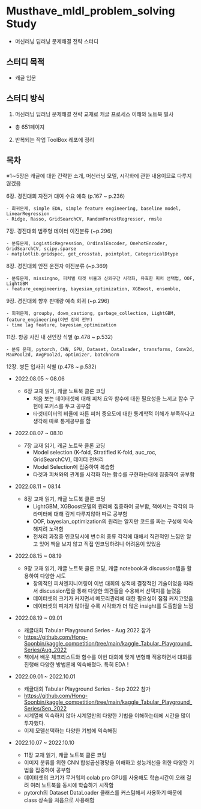 # Musthave_mldl_problem_solving Study

- 머신러닝 딥러닝 문제해결 전략 스터디

## 스터디 목적

- 캐글 입문

## 스터디 방식

1. 머신러닝 딥러닝 문제해결 전략 교재로 캐글 프로세스 이해와 노트북 필사
  - 총 651페이지
2. 반복되는 작업 ToolBox 레포에 정리

## 목차

※1∼5장은 캐글에 대한 간략한 소개, 머신러닝 모델, 시각화에 관한 내용이므로 다루지 않겠음

6장. 경진대회 자전거 대여 수요 예측 (p.167 ~ p.236)

    - 회귀문제, simple EDA, simple feature engineering, baseline model, LinearRegression
    - Ridge, Rasso, GridSearchCV, RandomForestRegressor, rmsle

7장. 경진대회 범주형 데이터 이진분류 (~p.296)

    - 분류문제, LogisticRegression, OrdinalEncoder, OnehotEncoder, GridSearchCV, scipy.sparse
    - matplotlib.gridspec, get_crosstab, pointplot, CategoricalDtype

8장. 경진대회 안전 운전자 이진분류 (~p.369)

    - 분류문제, missingno, 피처별 타겟 비율과 신뢰구간 시각화, 유효한 피처 선택법, OOF, LightGBM
    - feature_eengineering, bayesian_optimization, XGBoost, ensemble, 
    
9장. 경진대회 향후 판매량 예측 회귀 (~p.296)

    - 회귀문제, groupby, down_castiong, garbage_collection, LightGBM, feature_engineering(이번 장의 전부)
    - time lag feature, bayesian_optimization
    
11장. 항공 사진 내 선인장 식별 (p.478 ~ p.532)
  
    - 분류 문제, pytorch, CNN, GPU, Dataset, Dataloader, transforms, Conv2d, MaxPool2d, AvgPool2d, optimizer, batchnorm
    
12장. 병든 입사귀 식별 (p.478 ~ p.532)

- 2022.08.05 ~ 08.06
  - 6장 교재 읽기, 캐글 노트북 클론 코딩
    - 처음 보는 데이터셋에 대해 피처 요약 함수에 대한 필요성을 느끼고 함수 구현에 포커스를 두고 공부함
    - 타겟데이터의 비율에 따른 피처 중요도에 대한 통계학적 이해가 부족하다고 생각해 따로 통계공부를 함
  
- 2022.08.07 ~ 08.10
  - 7장 교재 읽기, 캐글 노트북 클론 코딩 
    - Model selection (K-fold, Stratified K-fold, auc_roc, GridSearchCV), 데이터 전처리
    - Model Selection에 집중하여 복습함
    - 타겟과 피처와의 관계를 시각화 하는 함수를 구현하는대에 집중하여 공부함
- 2022.08.11 ~ 08.14
  - 8장 교재 읽기, 캐글 노트북 클론 코딩
    - LightGBM, XGBoost모델의 원리에 집중하여 공부함, 책에서는 각각의 파라미터에 대해 깊게 다루지않아 따로 공부함
    - OOF, bayesian_optimization의 원리는 알지만 코드를 짜는 구성에 익숙해지려 노력함
    - 전처리 과정중 인코딩시에 변수의 종류 각각에 대해서 직관적인 느낌만 알고 있어 책을 보지 않고 직접 인코딩하려니 어려움이 있었음
- 2022.08.15 ~ 08.19
  - 9장 교재 읽기, 캐글 노트북 클론 코딩, 캐글 notebook과 discussion탭을 활용하여 다양한 시도
    - 창의적인 피처엔지니어링이 이번 대회의 성적에 결정적인 기술이었음 따라서 discussion탭을 통해 다양한 의견들을 수용해서 선택지를 늘렸음
    - 데이터셋의 크기가 커지면서 메모리관리에 대한 필요성이 점점 커지고있음
    - 데이터셋의 피처가 많아질 수록 시각화가 더 많은 insight를 도출함을 느낌
- 2022.08.19 ~ 09.01
  - 캐글대회 Tabular Playground Series - Aug 2022 참가 
  - https://github.com/Hong-Soonbin/kaggle_competition/tree/main/kaggle_Tabular_Playground_Series/Aug_2022
  - 책에서 배운 체크리스트와 함수를 이번 대회에 맞게 변형해 적용하면서 대회를 진행해 다양한 방법론에 익숙해졌다. 특히 EDA !
- 2022.09.01 ~ 2022.10.01
  - 캐글대회 Tabular Playground Series - Sep 2022 참가
  - https://github.com/Hong-Soonbin/kaggle_competition/tree/main/kaggle_Tabular_Playground_Series/Sep_2022
  - 시계열에 익숙하지 않아 시계열만의 다양한 기법을 이해하는데에 시간을 많이 투자했다.
  - 이제 모델선택하는 다양한 기법에 익숙해짐
- 2022.10.07 ~ 2022.10.10
  - 11장 교재 읽기, 캐글 노트북 클론 코딩
  - 이미지 분류를 위한 CNN 합성곱신경망을 이해하고 성능개선을 위한 다양한 기법을 집중하여 공부함
  - 데이터셋의 크기가 무거워져 colab pro GPU를 사용해도 학습시간이 오래 걸려 여러 노트북을 동시에 학습하기 시작함
  - pytorch의 Dataset DataLoader 클래스를 커스텀해서 사용하기 때문에 class 상속을 처음으로 사용해함
  
    
